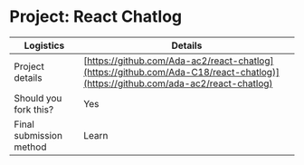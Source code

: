 # Project: React Chatlog

| Logistics               | Details                                                                                |
| ----------------------- | -------------------------------------------------------------------------------------- |
| Project details         | [https://github.com/Ada-ac2/react-chatlog](https://github.com/Ada-C18/react-chatlog)](https://github.com/ada-ac2/react-chatlog) |
| Should you fork this?   | Yes                                                                                    |
| Final submission method | Learn                                                                                  |
